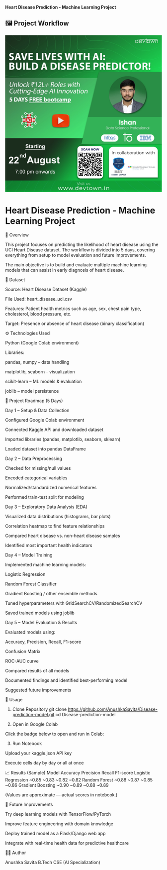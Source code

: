 **Heart Disease Prediction - Machine Learning Project**
## 🖼️ Project Workflow
![Heart Disease Prediction](images/image.jpg)

# Heart Disease Prediction - Machine Learning Project


📌 Overview

This project focuses on predicting the likelihood of heart disease using the UCI Heart Disease dataset.
The workflow is divided into 5 days, covering everything from setup to model evaluation and future improvements.

The main objective is to build and evaluate multiple machine learning models that can assist in early diagnosis of heart disease.

📂 Dataset

Source: Heart Disease Dataset (Kaggle)

File Used: heart_disease_uci.csv

Features: Patient health metrics such as age, sex, chest pain type, cholesterol, blood pressure, etc.

Target: Presence or absence of heart disease (binary classification)

⚙️ Technologies Used

Python (Google Colab environment)

Libraries:

pandas, numpy – data handling

matplotlib, seaborn – visualization

scikit-learn – ML models & evaluation

joblib – model persistence

📅 Project Roadmap (5 Days)

Day 1 – Setup & Data Collection

Configured Google Colab environment

Connected Kaggle API and downloaded dataset

Imported libraries (pandas, matplotlib, seaborn, sklearn)

Loaded dataset into pandas DataFrame

Day 2 – Data Preprocessing

Checked for missing/null values

Encoded categorical variables

Normalized/standardized numerical features

Performed train-test split for modeling

Day 3 – Exploratory Data Analysis (EDA)

Visualized data distributions (histograms, bar plots)

Correlation heatmap to find feature relationships

Compared heart disease vs. non-heart disease samples

Identified most important health indicators

Day 4 – Model Training

Implemented machine learning models:

Logistic Regression

Random Forest Classifier

Gradient Boosting / other ensemble methods

Tuned hyperparameters with GridSearchCV/RandomizedSearchCV

Saved trained models using joblib

Day 5 – Model Evaluation & Results

Evaluated models using:

Accuracy, Precision, Recall, F1-score

Confusion Matrix

ROC-AUC curve

Compared results of all models

Documented findings and identified best-performing model

Suggested future improvements

🚀 Usage
1. Clone Repository
git clone https://github.com/AnushkaSavita/Disease-prediction-model.git
cd Disease-prediction-model

2. Open in Google Colab

Click the badge below to open and run in Colab:

3. Run Notebook

Upload your kaggle.json API key

Execute cells day by day or all at once

📈 Results (Sample)
Model	Accuracy	Precision	Recall	F1-score
Logistic Regression	~0.85	~0.83	~0.82	~0.82
Random Forest	~0.88	~0.87	~0.85	~0.86
Gradient Boosting	~0.90	~0.89	~0.88	~0.89

(Values are approximate — actual scores in notebook.)

🔮 Future Improvements

Try deep learning models with TensorFlow/PyTorch

Improve feature engineering with domain knowledge

Deploy trained model as a Flask/Django web app

Integrate with real-time health data for predictive healthcare

👩‍💻 Author

Anushka Savita
B.Tech CSE (AI Specialization)
